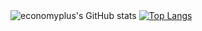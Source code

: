 
  <br><br>
 ![economyplus's GitHub stats](https://github-readme-stats.vercel.app/api?username=economyplusdev&hide=contribs,prs)
[![Top Langs](https://github-readme-stats.vercel.app/api/top-langs/?username=economyplusdev&layout=compact)](https://github.com/economyplusdev/github-readme-stats)
  <br><br>

